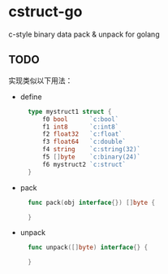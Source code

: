 # cstruct-go

c-style binary data pack & unpack for golang

## TODO

实现类似以下用法：

- define

  ```go
    type mystruct1 struct {
        f0 bool      `c:bool`
        f1 int8      `c:int8`
        f2 float32   `c:float`
        f3 float64   `c:double`
        f4 string    `c:string(32)`
        f5 []byte    `c:binary(24)`
        f6 mystruct2 `c:struct`
    }
  ```

- pack

  ```go
    func pack(obj interface{}) []byte {

    }
  ```

- unpack

  ```go
    func unpack([]byte) interface{} {

    }
  ```
